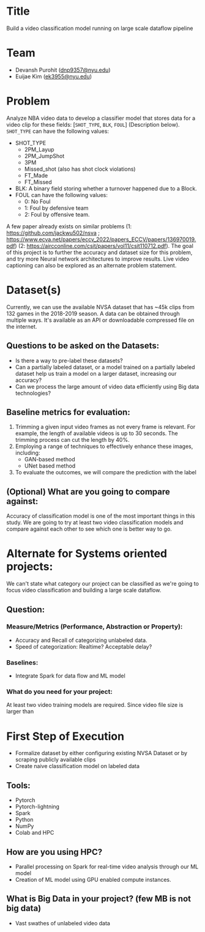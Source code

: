# Title 

 Build a video classification model running on large scale dataflow pipeline

# Team 
- Devansh Purohit (dnp9357@nyu.edu)
- Euijae Kim (ek3955@nyu.edu)

# Problem 

Analyze NBA video data to develop a classifier model that stores data for a video clip for these fields: [`SHOT_TYPE`, `BLK`, `FOUL`] (Description below). `SHOT_TYPE` can have the following values:
- SHOT_TYPE
  - 2PM_Layup
  - 2PM_JumpShot
  - 3PM
  - Missed_shot (also has shot clock violations)
  - FT_Made
  - FT_Missed
- BLK: A binary field storing whether a turnover happened due to a Block.
- FOUL can have the following values:
  - 0: No Foul
  - 1: Foul by defensive team
  - 2: Foul by offensive team.

A few paper already exists on similar problems (1: https://github.com/jackwu502/nsva ; https://www.ecva.net/papers/eccv_2022/papers_ECCV/papers/136970019.pdf) (2: https://aircconline.com/csit/papers/vol11/csit110712.pdf). The goal of this project is to further the accuracy and dataset size for this problem, and try more Neural network architectures to improve results. Live video captioning can also be explored as an alternate problem statement. 

# Dataset(s) 

Currently, we can use the available NVSA dataset that has ~45k clips from 132 games in the 2018-2019 season. A data can be obtained through multiple ways. It's available as an API or downloadable compressed file on the internet.

## Questions to be asked on the Datasets: 

- Is there a way to pre-label these datasets?
- Can a partially labeled dataset, or a model trained on a partially labeled dataset help us train a model on a larger dataset, increasing our accuracy?
- Can we process the large amount of video data efficiently using Big data technologies?

## Baseline metrics for evaluation: 

1. Trimming a given input video frames as not every frame is relevant. For example, the length of available videos is up to 30 seconds. The trimming process can cut the length by 40%.
2. Employing a range of techniques to effectively enhance these images, including:
   - GAN-based method
   - UNet based method
3. To evaluate the outcomes, we will compare the prediction with the label

## (Optional) What are you going to compare against: 

Accuracy of classification model is one of the most important things in this study. We are going to try at least two video classification models and compare against each other to see which one is better way to go.

# Alternate for Systems oriented projects: 

We can't state what category our project can be classified as we're going to focus video classification and building a large scale dataflow. 

## Question: 

### Measure/Metrics (Performance, Abstraction or Property): 

- Accuracy and Recall of categorizing unlabeled data.
- Speed of categorization: Realtime? Acceptable delay?

### Baselines: 

- Integrate Spark for data flow and ML model

### What do you need for your project: 

At least two video training models are required. Since video file size is larger than 

# First Step of Execution

- Formalize dataset by either configuring existing NVSA Dataset or by scraping publicly available clips
- Create naive classification model on labeled data

## Tools: 

- Pytorch
- Pytorch-lightning
- Spark
- Python
- NumPy
- Colab and HPC

## How are you using HPC? 

- Parallel processing on Spark for real-time video analysis through our ML model
- Creation of ML model using GPU enabled compute instances.

## What is Big Data in your project? (few MB is not big data) 

- Vast swathes of unlabeled video data
